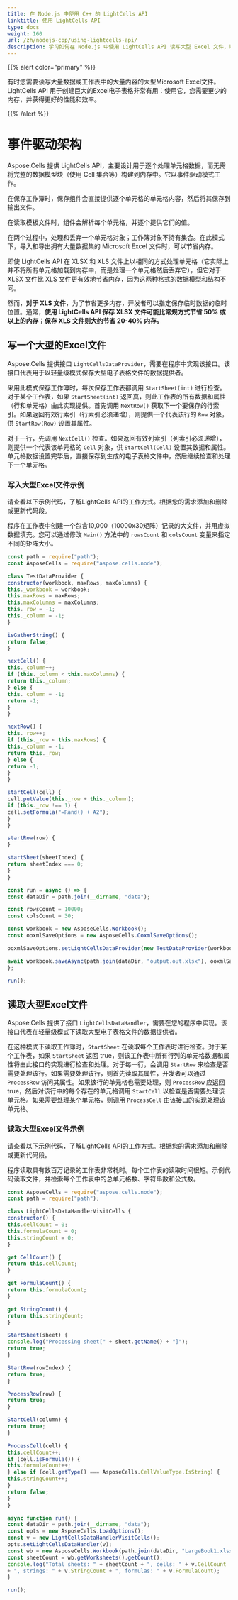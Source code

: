 ```yaml
---  
title: 在 Node.js 中使用 C++ 的 LightCells API  
linktitle: 使用 LightCells API  
type: docs  
weight: 160  
url: /zh/nodejs-cpp/using-lightcells-api/  
description: 学习如何在 Node.js 中使用 LightCells API 读写大型 Excel 文件，以提升性能和效率，并减少内存消耗。  
---  
```


{{% alert color="primary" %}}  

有时您需要读写大量数据或工作表中的大量内容的大型Microsoft Excel文件。LightCells API 用于创建巨大的Excel电子表格非常有用：使用它，您需要更少的内存，并获得更好的性能和效率。  

{{% /alert %}}  
# 事件驱动架构  
Aspose.Cells 提供 LightCells API，主要设计用于逐个处理单元格数据，而无需将完整的数据模型块（使用 Cell 集合等）构建到内存中。它以事件驱动模式工作。  

在保存工作簿时，保存组件会直接提供逐个单元格的单元格内容，然后将其保存到输出文件。  

在读取模板文件时，组件会解析每个单元格，并逐个提供它们的值。  

在两个过程中，处理和丢弃一个单元格对象；工作簿对象不持有集合。在此模式下，导入和导出拥有大量数据集的 Microsoft Excel 文件时，可以节省内存。  

即使 LightCells API 在 XLSX 和 XLS 文件上以相同的方式处理单元格（它实际上并不将所有单元格加载到内存中，而是处理一个单元格然后丢弃它），但它对于 XLSX 文件比 XLS 文件更有效地节省内存，因为这两种格式的数据模型和结构不同。  

然而，**对于 XLS 文件**，为了节省更多内存，开发者可以指定保存临时数据的临时位置。通常，**使用 LightCells API 保存 XLSX 文件可能比常规方式节省 50% 或以上的内存；保存 XLS 文件则大约节省 20-40% 内存。**  

## 写一个大型的Excel文件  
Aspose.Cells 提供接口 `LightCellsDataProvider`，需要在程序中实现该接口。该接口代表用于以轻量级模式保存大型电子表格文件的数据提供者。  

采用此模式保存工作簿时，每次保存工作表都调用 `StartSheet(int)` 进行检查。对于某个工作表，如果 `StartSheet(int)` 返回真，则此工作表的所有数据和属性（行和单元格）由此实现提供。首先调用 `NextRow()` 获取下一个要保存的行索引。如果返回有效行索引（行索引必须递增），则提供一个代表该行的 `Row` 对象，供 `StartRow(Row)` 设置其属性。  

对于一行，先调用 `NextCell()` 检查。如果返回有效列索引（列索引必须递增），则提供一个代表该单元格的 `Cell` 对象，供 `StartCell(Cell)` 设置其数据和属性。单元格数据设置完毕后，直接保存到生成的电子表格文件中，然后继续检查和处理下一个单元格。  
### 写入大型Excel文件示例  
请查看以下示例代码，了解LightCells API的工作方式。根据您的需求添加和删除或更新代码段。  

程序在工作表中创建一个包含10,000（10000x30矩阵）记录的大文件，并用虚拟数据填充。您可以通过修改 `Main()` 方法中的 `rowsCount` 和 `colsCount` 变量来指定不同的矩阵大小。  

```javascript
const path = require("path");
const AsposeCells = require("aspose.cells.node");

class TestDataProvider {
constructor(workbook, maxRows, maxColumns) {
this._workbook = workbook;
this.maxRows = maxRows;
this.maxColumns = maxColumns;
this._row = -1;
this._column = -1;
}

isGatherString() {
return false;
}

nextCell() {
this._column++;
if (this._column < this.maxColumns) {
return this._column;
} else {
this._column = -1;
return -1;
}
}

nextRow() {
this._row++;
if (this._row < this.maxRows) {
this._column = -1;
return this._row;
} else {
return -1;
}
}

startCell(cell) {
cell.putValue(this._row + this._column);
if (this._row !== 1) {
cell.setFormula("=Rand() + A2");
}
}

startRow(row) {
}

startSheet(sheetIndex) {
return sheetIndex === 0;
}
}

const run = async () => {
const dataDir = path.join(__dirname, "data");

const rowsCount = 10000;
const colsCount = 30;

const workbook = new AsposeCells.Workbook();
const ooxmlSaveOptions = new AsposeCells.OoxmlSaveOptions();

ooxmlSaveOptions.setLightCellsDataProvider(new TestDataProvider(workbook, rowsCount, colsCount));

await workbook.saveAsync(path.join(dataDir, "output.out.xlsx"), ooxmlSaveOptions);
};

run();
```  

## 读取大型Excel文件  
Aspose.Cells 提供了接口 `LightCellsDataHandler`，需要在您的程序中实现。该接口代表在轻量级模式下读取大型电子表格文件的数据提供者。  

在这种模式下读取工作簿时，`StartSheet` 在读取每个工作表时进行检查。对于某个工作表，如果 `StartSheet` 返回 true，则该工作表中所有行列的单元格数据和属性将由此接口的实现进行检查和处理。对于每一行，会调用 `StartRow` 来检查是否需要处理该行。如果需要处理该行，则首先读取其属性，开发者可以通过 `ProcessRow` 访问其属性。如果该行的单元格也需要处理，则 `ProcessRow` 应返回 true，然后对该行中的每个存在的单元格调用 `StartCell` 以检查是否需要处理该单元格。如果需要处理某个单元格，则调用 `ProcessCell` 由该接口的实现处理该单元格。  
### 读取大型Excel文件示例  
请查看以下示例代码，了解LightCells API的工作方式。根据您的需求添加和删除或更新代码段。  

程序读取具有数百万记录的工作表非常耗时。每个工作表的读取时间很短。示例代码读取文件，并检索每个工作表中的总单元格数、字符串数和公式数。  

```javascript
const AsposeCells = require("aspose.cells.node");
const path = require("path");

class LightCellsDataHandlerVisitCells {
constructor() {
this.cellCount = 0;
this.formulaCount = 0;
this.stringCount = 0;
}

get CellCount() {
return this.cellCount;
}

get FormulaCount() {
return this.formulaCount;
}

get StringCount() {
return this.stringCount;
}

StartSheet(sheet) {
console.log("Processing sheet[" + sheet.getName() + "]");
return true;
}

StartRow(rowIndex) {
return true;
}

ProcessRow(row) {
return true;
}

StartCell(column) {
return true;
}

ProcessCell(cell) {
this.cellCount++;
if (cell.isFormula()) {
this.formulaCount++;
} else if (cell.getType() === AsposeCells.CellValueType.IsString) {
this.stringCount++;
}
return false;
}
}

async function run() {
const dataDir = path.join(__dirname, "data");
const opts = new AsposeCells.LoadOptions();
const v = new LightCellsDataHandlerVisitCells();
opts.setLightCellsDataHandler(v);
const wb = new AsposeCells.Workbook(path.join(dataDir, "LargeBook1.xlsx"), opts);
const sheetCount = wb.getWorksheets().getCount();
console.log("Total sheets: " + sheetCount + ", cells: " + v.CellCount
+ ", strings: " + v.StringCount + ", formulas: " + v.FormulaCount);
}

run();
```  

